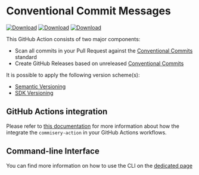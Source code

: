 # Conventional Commit Messages
[![Download](https://img.shields.io/badge/Download-Linux%20x64-blue)](https://github.com/tomtom-international/commisery-action/releases/latest/download/commisery-linux-x64) [![Download](https://img.shields.io/badge/Download-MacOS%20arm64-blue)](https://github.com/tomtom-international/commisery-action/releases/latest/download/commisery-macos-arm64) [![Download](https://img.shields.io/badge/Download-MacOS%20x64-blue)](https://github.com/tomtom-international/commisery-action/releases/latest/download/commisery-macos-x64)

This GitHub Action consists of two major components:

- Scan all commits in your Pull Request against the [Conventional Commits] standard
- Create GitHub Releases based on unreleased [Conventional Commits]

It is possible to apply the following version scheme(s):
- [Semantic Versioning](docs/semantic-versioning.md)
- [SDK Versioning](docs/sdk-versioning.md)

## GitHub Actions integration
Please refer to [this documentation](docs/github-action.md) for more 
information about how the integrate the `commisery-action` in your GitHub
Actions workflows.

## Command-line Interface
You can find more information on how to use the CLI on the [dedicated page](docs/cli.md)

[Conventional Commits]: https://www.conventionalcommits.org/en/v1.0.0/
[Commisery]: https://pypi.org/project/commisery/
